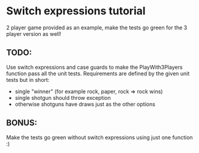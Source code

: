 # Switch expressions tutorial
2 player game provided as an example, make the tests go green for the 3 player version as well!
## TODO:
Use switch expressions and case guards to make the PlayWith3Players function pass all the unit tests.
Requirements are defined by the given unit tests but in short:
- single "winner" (for example rock, paper, rock => rock wins)
- single shotgun should throw exception
- otherwise shotguns have draws just as the other options

## BONUS:
Make the tests go green without switch expressions using just one function :)